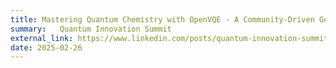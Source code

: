 ```yaml
---
title: Mastering Quantum Chemistry with OpenVQE - A Community-Driven Guide to Quantum Computing
summary:   Quantum Innovation Summit
external_link: https://www.linkedin.com/posts/quantum-innovation-summit_qis2025-quantuminnovation-quantumchemistry-activity-7304040714441494528-OnQD?utm_source=share&utm_medium=member_desktop&rcm=ACoAAD33v_AB8Ew5__6wqy-hNgvB5hzFo1dZCpE
date: 2025-02-26
---
```

